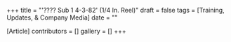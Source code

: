 +++
title = "'???? Sub 1 4-3-82' (1/4 In. Reel)"
draft = false
tags = [Training, Updates, & Company Media]
date = ""

[Article]
contributors = []
gallery = []
+++